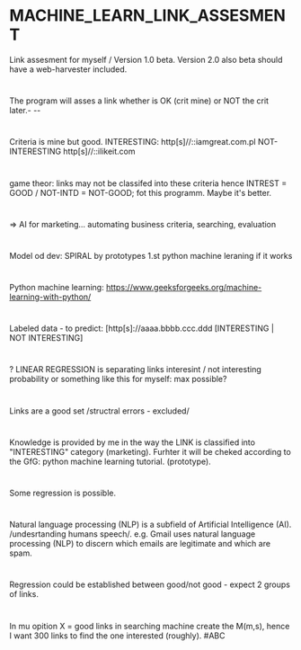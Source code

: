 # MACHINE_LEARN_LINK_ASSESMENT
Link assesment for myself / Version 1.0 beta.
Version 2.0 also beta should have a web-harvester included.
#
The program will asses a link whether is OK (crit mine) or NOT
the crit later.- --
#
Criteria is mine but good.
INTERESTING: http[s]//::iamgreat.com.pl
NOT-INTERESTING http[s]//::ilikeit.com
#
game theor: links may not be classifed into these criteria hence INTREST = GOOD / NOT-INTD = NOT-GOOD; fot this programm. Maybe it's better.
#
=> AI for marketing... automating business criteria, searching, evaluation
#
Model od dev: SPIRAL by prototypes
1.st python machine leraning if it works
#
#
Python machine learning:
https://www.geeksforgeeks.org/machine-learning-with-python/
#
Labeled data - to predict:
[http[s]://aaaa.bbbb.ccc.ddd [INTERESTING | NOT INTERESTING]
#

? LINEAR REGRESSION is separating links interesint / not interesting
probability or something like this for myself: max possible?

#
Links are a good set /structral errors - excluded/
#
Knowledge is provided by me in the way the LINK is classified into "INTERESTING" category (marketing).
Furhter it will be cheked according to the GfG: python machine learning tutorial. (prototype).
#
Some regression is possible.
#
Natural language processing (NLP) is a subfield of Artificial Intelligence (AI). /undesrtanding humans speech/.
e.g. Gmail uses natural language processing (NLP) to discern which emails are legitimate and which are spam.
#
Regression could be established between good/not good - expect 2 groups of links.
#
In mu opition X = good links in searching machine create the M(m,s), hence I want 300 links to find the one interested (roughly).
#ABC
